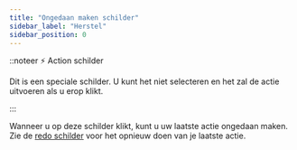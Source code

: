 ```yaml
---
title: "Ongedaan maken schilder"
sidebar_label: "Herstel"
sidebar_position: 0
---
```


::noteer ⚡ Action schilder

Dit is een speciale schilder. U kunt het niet selecteren en het zal de actie uitvoeren als u erop klikt.

:::

Wanneer u op deze schilder klikt, kunt u uw laatste actie ongedaan maken. Zie de [redo schilder](redo) voor het opnieuw doen van je laatste actie.
